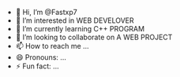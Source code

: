 - 👋 Hi, I’m @Fastxp7
- 👀 I’m interested in WEB DEVELOVER
- 🌱 I’m currently learning C++ PROGRAM
- 💞️ I’m looking to collaborate on A WEB PROJECT
- 📫 How to reach me ...
- 😄 Pronouns: ...
- ⚡ Fun fact: ...


<!---
Fastxp7/Fastxp7 is a ✨ special ✨ repository because its `README.md` (this file) appears on your GitHub profile.
You can click the Preview link to take a look at your changes.
--->
